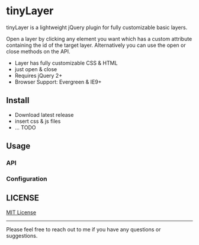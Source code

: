 # tinyLayer
tinyLayer is a lightweight jQuery plugin for fully customizable basic layers.

Open a layer by clicking any element you want which has a custom attribute containing the id of the target layer.
Alternatively you can use the open or close methods on the API.

- Layer has fully customizable CSS & HTML
- just open & close
- Requires jQuery 2+
- Browser Support: Evergreen & IE9+

## Install

- Download latest release
- insert css & js files
- ... TODO

## Usage



### API



### Configuration




## LICENSE

[MIT License](https://github.com/floriancapelle/jquery-tiny-layer/blob/master/LICENSE)

------------------

Please feel free to reach out to me if you have any questions or suggestions.
